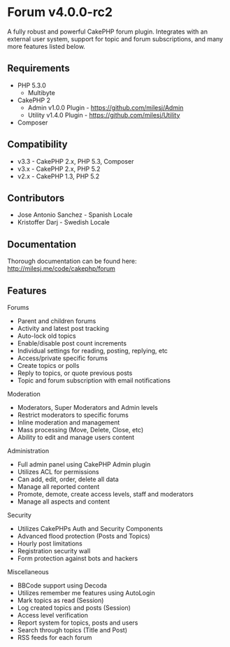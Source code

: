 # Forum v4.0.0-rc2 #

A fully robust and powerful CakePHP forum plugin. Integrates with an external user system, support for topic and forum subscriptions, and many more features listed below.

## Requirements ##

* PHP 5.3.0
	* Multibyte
* CakePHP 2
	* Admin v1.0.0 Plugin - https://github.com/milesj/Admin
	* Utility v1.4.0 Plugin - https://github.com/milesj/Utility
* Composer

## Compatibility ##

* v3.3 - CakePHP 2.x, PHP 5.3, Composer
* v3.x - CakePHP 2.x, PHP 5.2
* v2.x - CakePHP 1.3, PHP 5.2

## Contributors ##

* Jose Antonio Sanchez - Spanish Locale
* Kristoffer Darj - Swedish Locale

## Documentation ##

Thorough documentation can be found here: http://milesj.me/code/cakephp/forum

## Features ##

Forums
* Parent and children forums
* Activity and latest post tracking
* Auto-lock old topics
* Enable/disable post count increments
* Individual settings for reading, posting, replying, etc
* Access/private specific forums
* Create topics or polls
* Reply to topics, or quote previous posts
* Topic and forum subscription with email notifications

Moderation
* Moderators, Super Moderators and Admin levels
* Restrict moderators to specific forums
* Inline moderation and management
* Mass processing (Move, Delete, Close, etc)
* Ability to edit and manage users content

Administration
* Full admin panel using CakePHP Admin plugin
* Utilizes ACL for permissions
* Can add, edit, order, delete all data
* Manage all reported content
* Promote, demote, create access levels, staff and moderators
* Manage all aspects and content

Security
* Utilizes CakePHPs Auth and Security Components
* Advanced flood protection (Posts and Topics)
* Hourly post limitations
* Registration security wall
* Form protection against bots and hackers

Miscellaneous
* BBCode support using Decoda
* Utilizes remember me features using AutoLogin
* Mark topics as read (Session)
* Log created topics and posts (Session)
* Access level verification
* Report system for topics, posts and users
* Search through topics (Title and Post)
* RSS feeds for each forum
